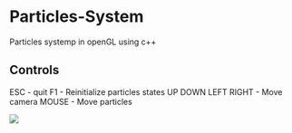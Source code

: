 # Particles-System
Particles systemp in openGL using c++

## Controls

ESC - quit
F1 - Reinitialize particles states
UP DOWN LEFT RIGHT - Move camera
MOUSE - Move particles

![](particles.gif)
